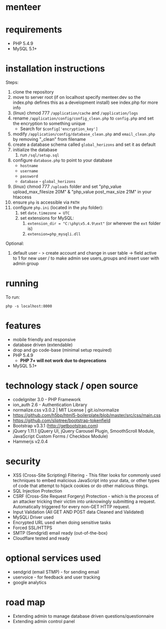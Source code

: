 # menteer

# requirements

* PHP 5.4.9
* MySQL 5.1+

# installation instructions

Steps:

1. clone the repository
1. move to server root (if on localhost specify menteer.dev so the index.php defines this as a development install) see index.php for more info
1. (linux) chmod 777 `/application/cache` and `/application/logs`
1. rename `/application/config/config_clean.php` to `config.php` and set the encryption to something unique
    * Search for `$config['encryption_key']`
1. modify `/application/config/database_clean.php` and `email_clean.php` by removing "_clean" from filename
1. create a database schema called `global_herizons` and set it as default
1. initialize the database
    1. run `/sql/setup.sql`
1. configure `database.php` to point to your database
    * `hostname`
    * `username`
    * `password`
    * `database` - `global_herizons`
1. (linux) chmod 777 `/uploads` folder and set "php_value upload_max_filesize 20M" & "php_value post_max_size 21M" in your htaccess
1. ensure `php` is accessible via `PATH`
1. configure `php.ini` (located in the `php` folder):
    1. set `date.timezone = UTC`
    1. set extensions for MySQL:
        1. `extension_dir = "C:\php\v5.4.9\ext"` (or wherever the `ext` folder is)
        1. `extension=php_mysqli.dll`

Optional:

1. default user - > create account and change in user table -> field active to 1 for new user / to make admin see users_groups and insert user with admin group

# running

To run:

```
php -s localhost:8000
```

# features

* mobile friendly and responsive
* database driven (extendable)
* drop and go code-base (minimal setup required)
* PHP 5.4.9
  * **PHP 7+ will not work due to deprecations**
* MySQL 5.1+

# technology stack / open source

* codeIgniter 3.0 - PHP Framework
* ion_auth 2.6 - Authentication Library
* normalize.css v3.0.2 | MIT License | git.io/normalize
* https://github.com/h5bp/html5-boilerplate/blob/master/src/css/main.css
* https://github.com/sliptree/bootstrap-tokenfield
* Bootstrap v3.3.1 (http://getbootstrap.com)
* jQuery 1.11.1 (jQuery UI, jQuery Carousel Plugin, SmoothScroll Module, JavaScript Custom Forms / Checkbox Module)
* Hammerjs v2.0.4

# security

* XSS (Cross-Site Scripting) Filtering - This filter looks for commonly used techniques to embed malicious JavaScript into your data, or other types of code that attempt to hijack cookies or do other malicious things.
* SQL Injection Protection
* CSRF (Cross-Site Request Forgery) Protection - which is the process of an attacker tricking their victim into unknowingly submitting a request.  Automatically triggered for every non-GET HTTP request.
* Input Validation (All GET AND POST data Cleaned and Validated)
* MySQLi Driver used
* Encrypted URL used when doing sensitive tasks
* Forced SSL/HTTPS
* SMTP (Sendgrid) email ready (out-of-the-box)
* Cloudflare tested and ready

# optional services used

* sendgrid (email STMP) - for sending email
* uservoice - for feedback and user tracking
* google analytics

# road map

* Extending admin to manage database driven questions/questionnaire
* Extending admin control panel
